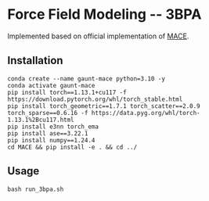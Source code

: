 # **Force Field Modeling -- 3BPA**

Implemented based on official implementation of [MACE](https://github.com/ACEsuit/mace).


## Installation

```shell
conda create --name gaunt-mace python=3.10 -y
conda activate gaunt-mace
pip install torch==1.13.1+cu117 -f https://download.pytorch.org/whl/torch_stable.html
pip install torch_geometric==1.7.1 torch_scatter==2.0.9 torch_sparse==0.6.16 -f https://data.pyg.org/whl/torch-1.13.1%2Bcu117.html
pip install e3nn torch_ema
pip install ase==3.22.1 
pip install numpy==1.24.4
cd MACE && pip install -e . && cd ../
```


## Usage

```shell
bash run_3bpa.sh
```

